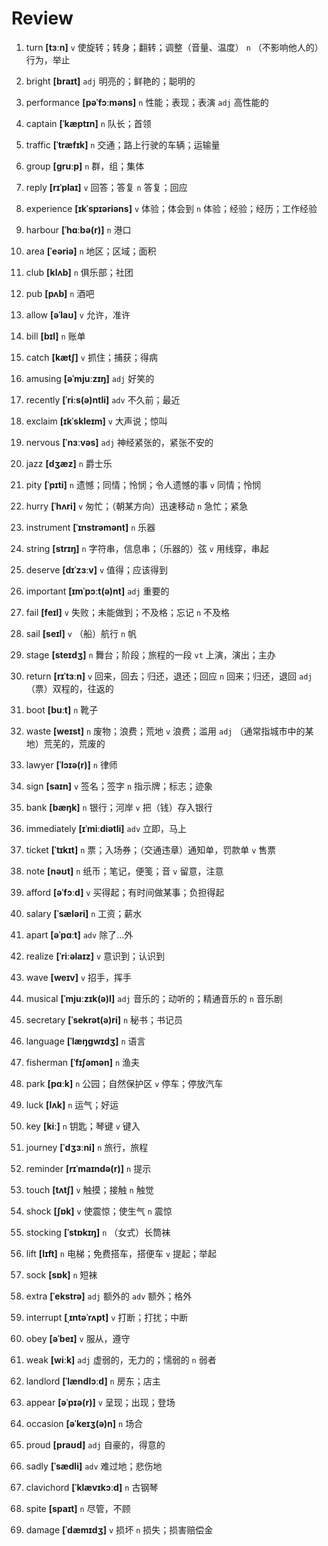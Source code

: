 # Review
1. turn **[tɜːn]** `v` 使旋转；转身；翻转；调整（音量、温度） `n` （不影响他人的）行为，举止

2. bright **[braɪt]** `adj` 明亮的；鲜艳的；聪明的

3. performance **[pəˈfɔːməns]** `n` 性能；表现；表演 `adj` 高性能的

4. captain **[ˈkæptɪn]** `n` 队长；首领

5. traffic **[ˈtræfɪk]** `n` 交通；路上行驶的车辆；运输量

6. group **[ɡruːp]** `n` 群，组；集体

7. reply **[rɪˈplaɪ]** `v` 回答；答复 `n` 答复；回应

8. experience **[ɪkˈspɪəriəns]** `v` 体验；体会到 `n` 体验；经验；经历；工作经验

9. harbour **[ˈhɑːbə(r)]** `n` 港口

10. area **[ˈeəriə]** `n` 地区；区域；面积

11. club **[klʌb]** `n` 俱乐部；社团

12. pub **[pʌb]** `n` 酒吧

13. allow **[əˈlaʊ]** `v` 允许，准许

14. bill **[bɪl]** `n` 账单

15. catch **[kætʃ]** `v` 抓住；捕获；得病

16. amusing **[əˈmjuːzɪŋ]** `adj` 好笑的

17. recently **[ˈriːs(ə)ntli]** `adv` 不久前；最近

18. exclaim **[ɪkˈskleɪm]** `v` 大声说；惊叫

19. nervous **[ˈnɜːvəs]** `adj` 神经紧张的，紧张不安的

20. jazz **[dʒæz]** `n` 爵士乐

21. pity **[ˈpɪti]** `n` 遗憾；同情；怜悯；令人遗憾的事 `v` 同情；怜悯

22. hurry **[ˈhʌri]** `v` 匆忙；（朝某方向）迅速移动 `n` 急忙；紧急

23. instrument **[ˈɪnstrəmənt]** `n` 乐器

24. string **[strɪŋ]** `n` 字符串，信息串；（乐器的）弦 `v` 用线穿，串起

25. deserve **[dɪˈzɜːv]** `v` 值得；应该得到

26. important **[ɪmˈpɔːt(ə)nt]** `adj` 重要的

27. fail **[feɪl]** `v` 失败；未能做到；不及格；忘记 `n` 不及格

28. sail **[seɪl]** `v` （船）航行 `n` 帆

29. stage **[steɪdʒ]** `n` 舞台；阶段；旅程的一段 `vt` 上演，演出；主办

30. return **[rɪˈtɜːn]** `v` 回来，回去；归还，退还；回应 `n` 回来；归还，退回 `adj` （票）双程的，往返的

31. boot **[buːt]** `n` 靴子

32. waste **[weɪst]** `n` 废物；浪费；荒地 `v` 浪费；滥用 `adj` （通常指城市中的某地）荒芜的，荒废的

33. lawyer **[ˈlɔɪə(r)]** `n` 律师

34. sign **[saɪn]** `v` 签名；签字 `n` 指示牌；标志；迹象

35. bank **[bæŋk]** `n` 银行；河岸 `v` 把（钱）存入银行

36. immediately **[ɪˈmiːdiətli]** `adv` 立即，马上

37. ticket **[ˈtɪkɪt]** `n` 票；入场券；（交通违章）通知单，罚款单 `v` 售票

38. note **[nəʊt]** `n` 纸币；笔记，便笺；音 `v` 留意，注意

39. afford **[əˈfɔːd]** `v` 买得起；有时间做某事；负担得起

40. salary **[ˈsæləri]** `n` 工资；薪水

41. apart **[əˈpɑːt]** `adv` 除了...外

42. realize **[ˈriːəlaɪz]** `v` 意识到；认识到

43. wave **[weɪv]** `v` 招手，挥手

44. musical **[ˈmjuːzɪk(ə)l]** `adj` 音乐的；动听的；精通音乐的 `n` 音乐剧

45. secretary **[ˈsekrət(ə)ri]** `n` 秘书；书记员

46. language **[ˈlæŋɡwɪdʒ]** `n` 语言

47. fisherman **[ˈfɪʃəmən]** `n` 渔夫

48. park **[pɑːk]** `n` 公园；自然保护区 `v` 停车；停放汽车

49. luck **[lʌk]** `n` 运气；好运

50. key **[kiː]** `n` 钥匙；琴键 `v` 键入

51. journey **[ˈdʒɜːni]** `n` 旅行，旅程

52. reminder **[rɪˈmaɪndə(r)]** `n` 提示

53. touch **[tʌtʃ]** `v` 触摸；接触 `n` 触觉

54. shock **[ʃɒk]** `v` 使震惊；使生气 `n` 震惊

55. stocking **[ˈstɒkɪŋ]** `n` （女式）长筒袜

56. lift **[lɪft]** `n` 电梯；免费搭车，搭便车 `v` 提起；举起

57. sock **[sɒk]** `n` 短袜

58. extra **[ˈekstrə]** `adj` 额外的 `adv` 额外；格外

59. interrupt **[ˌɪntəˈrʌpt]** `v` 打断；打扰；中断

60. obey **[əˈbeɪ]** `v` 服从，遵守

61. weak **[wiːk]** `adj` 虚弱的，无力的；懦弱的 `n` 弱者

62. landlord **[ˈlændlɔːd]** `n` 房东；店主

63. appear **[əˈpɪə(r)]** `v` 呈现；出现；登场

64. occasion **[əˈkeɪʒ(ə)n]** `n` 场合

65. proud **[praʊd]** `adj` 自豪的，得意的

66. sadly **[ˈsædli]** `adv` 难过地；悲伤地

67. clavichord **[ˈklævɪkɔːd]** `n` 古钢琴

68. spite **[spaɪt]** `n` 尽管，不顾

69. damage **[ˈdæmɪdʒ]** `v` 损坏 `n` 损失；损害赔偿金

